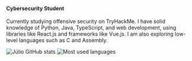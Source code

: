 #### Cybersecurity Student
Currently studying offensive security on TryHackMe. I have solid knowledge of Python, Java, TypeScript, and web development, using libraries like React.js and frameworks like Vue.js. I am also exploring low-level languages such as C and Assembly.

  ![Júlio GitHub stats](https://github-readme-stats.vercel.app/api?username=Khai221&show_icons=true&theme=cobalt)
  ![Most used languages](https://github-readme-stats.vercel.app/api/top-langs/?username=Khai221&layout=compact)









